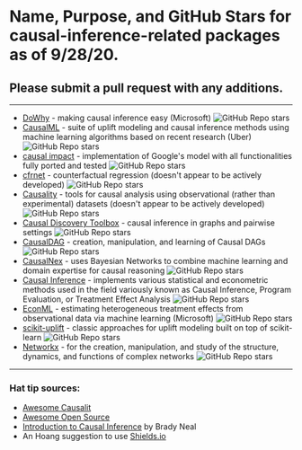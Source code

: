 
# Name, Purpose, and GitHub Stars for causal-inference-related packages as of 9/28/20. 

## Please submit a pull request with any additions. 
---

- [DoWhy](https://github.com/Microsoft/dowhy) - making causal inference easy (Microsoft) ![GitHub Repo stars](https://img.shields.io/github/stars/Microsoft/dowhy?style=social)  
- [CausalML](https://github.com/uber/causalml) - suite of uplift modeling and causal inference methods using machine learning algorithms based on recent research (Uber) ![GitHub Repo stars](https://img.shields.io/github/stars/uber/causalml?style=social)
- [causal impact](https://github.com/dafiti/causalimpact) - implementation of Google's model with all functionalities fully ported and tested ![GitHub Repo stars](https://img.shields.io/github/stars/dafiti/causalimpact?style=social)
- [cfrnet](https://github.com/clinicalml/cfrnet) - counterfactual regression (doesn't appear to be actively developed) ![GitHub Repo stars](https://img.shields.io/github/stars/clinicalml/cfrnet?style=social)
- [Causality](https://github.com/akelleh/causality) - tools for causal analysis using observational (rather than experimental) datasets (doesn't appear to be actively developed) ![GitHub Repo stars](https://img.shields.io/github/stars/akelleh/causality?style=social) 
- [Causal Discovery Toolbox](https://github.com/FenTechSolutions/CausalDiscoveryToolbox) - causal inference in graphs and pairwise settings ![GitHub Repo stars](https://img.shields.io/github/stars/FenTechSolutions/CausalDiscoveryToolbox?style=social)
- [CausalDAG](https://github.com/uhlerlab/causaldag) - creation, manipulation, and learning of Causal DAGs ![GitHub Repo stars](https://img.shields.io/github/stars/uhlerlab/causaldag?style=social) 
- [CausalNex](https://github.com/quantumblacklabs/causalnex) - uses Bayesian Networks to combine machine learning and domain expertise for causal reasoning ![GitHub Repo stars](https://img.shields.io/github/stars/quantumblacklabs/causalnex?style=social)
- [Causal Inference](https://github.com/laurencium/Causalinference) - implements various statistical and econometric methods used in the field variously known as Causal Inference, Program Evaluation, or Treatment Effect Analysis ![GitHub Repo stars](https://img.shields.io/github/stars/laurencium/Causalinference?style=social) 
- [EconML](https://github.com/microsoft/EconML) - estimating heterogeneous treatment effects from observational data via machine learning (Microsoft) ![GitHub Repo stars](https://img.shields.io/github/stars/microsoft/EconML?style=social)
- [scikit-uplift](https://github.com/maks-sh/scikit-uplift) - classic approaches for uplift modeling built on top of scikit-learn ![GitHub Repo stars](https://img.shields.io/github/stars/maks-sh/scikit-uplift?style=social)
- [Networkx](https://github.com/networkx/networkx) - for the creation, manipulation, and study of the structure, dynamics, and functions of complex networks ![GitHub Repo stars](https://img.shields.io/github/stars/networkx/networkx?style=social)

--- 
### Hat tip sources: 
- [Awesome Causalit](https://github.com/napsternxg/awesome-causality#tools)
- [Awesome Open Source](https://awesomeopensource.com/projects/causal-inference)
- [Introduction to Causal Inference](https://www.bradyneal.com/causal-inference-course) by Brady Neal
- An Hoang suggestion to use [Shields.io](https://shields.io/)
